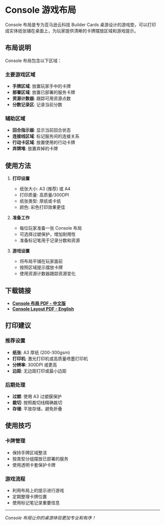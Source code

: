 # Console 游戏布局

Console 布局是专为亚马逊云科技 Builder Cards 桌游设计的游戏垫，可以打印成实体纸张铺在桌面上，为玩家提供清晰的卡牌摆放区域和游戏提示。

## 布局说明

Console 布局包含以下区域：

### 主要游戏区域
- **手牌区域**: 放置玩家手中的卡牌
- **部署区域**: 放置已部署的服务卡牌
- **资源计数器**: 跟踪可用资源点数
- **分数记录区**: 记录当前分数

### 辅助区域
- **回合指示器**: 显示当前回合状态
- **连接线区域**: 标记服务间的连接关系
- **行动卡区域**: 放置使用的行动卡牌
- **弃牌堆**: 放置弃掉的卡牌

## 使用方法

1. **打印设置**
   - 纸张大小: A3 (推荐) 或 A4
   - 打印质量: 高质量/300DPI
   - 纸张类型: 厚纸或卡纸
   - 颜色: 彩色打印效果更佳

2. **准备工作**
   - 每位玩家准备一张 Console 布局
   - 可选择过塑保护，增加耐用性
   - 准备标记笔用于记录分数和资源

3. **游戏设置**
   - 将布局平铺在玩家面前
   - 按照区域提示摆放卡牌
   - 使用资源计数器跟踪资源变化

## 下载链接

- **[Console 布局 PDF - 中文版](/pdfs/builder-cards/console-layout-zh.pdf)**
- **[Console Layout PDF - English](/pdfs/builder-cards/console-layout-en.pdf)**

## 打印建议

### 推荐设置
- **纸张**: A3 厚纸 (200-300gsm)
- **打印机**: 激光打印机或高质量喷墨打印机
- **分辨率**: 300DPI 或更高
- **边距**: 无边距打印或最小边距

### 后期处理
- **过塑**: 使用 A3 过塑膜保护
- **裁切**: 按照裁切线精确裁切
- **存储**: 平放存储，避免折叠

## 使用技巧

### 卡牌管理
- 保持手牌区域整洁
- 按类型分组摆放已部署的服务
- 使用透明卡套保护卡牌

### 游戏流程
- 利用布局上的提示进行游戏
- 定期整理卡牌位置
- 使用标记笔记录重要信息

---

*Console 布局让你的桌游体验更加专业和有序！*